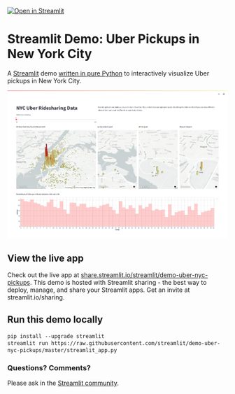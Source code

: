 [![Open in Streamlit](https://static.streamlit.io/badges/streamlit_badge_black_white.svg)](https://share.streamlit.io/streamlit/demo-uber-nyc-pickups/main)

# Streamlit Demo: Uber Pickups in New York City
A [Streamlit](https://streamlit.io) demo [written in pure Python](https://github.com/streamlit/demo-uber-nyc-pickups/blob/master/streamlit_app.py) to interactively visualize Uber pickups in New York City.

![Final App Animation](https://github.com/streamlit/demo-uber-nyc-pickups/raw/main/uber_demo.png "Uber demo")

## View the live app
Check out the live app at [share.streamlit.io/streamlit/demo-uber-nyc-pickups](https://share.streamlit.io/streamlit/demo-uber-nyc-pickups). This demo is hosted with Streamlit sharing - the best way to deploy, manage, and share your Streamlit apps. Get an invite at streamlit.io/sharing.

## Run this demo locally
```
pip install --upgrade streamlit
streamlit run https://raw.githubusercontent.com/streamlit/demo-uber-nyc-pickups/master/streamlit_app.py
```

### Questions? Comments?

Please ask in the [Streamlit community](https://discuss.streamlit.io).
